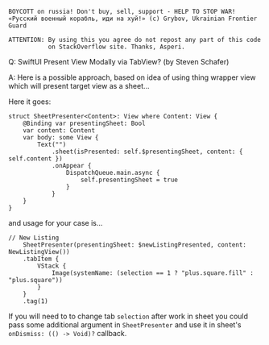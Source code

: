```
BOYCOTT on russia! Don't buy, sell, support - HELP TO STOP WAR!
«Русский военный корабль, иди на хуй!» (c) Grybov, Ukrainian Frontier Guard

ATTENTION: By using this you agree do not repost any part of this code
           on StackOverflow site. Thanks, Asperi.
```

Q: SwiftUI Present View Modally via TabView? (by Steven Schafer)

A: Here is a possible approach, based on idea of using thing wrapper view which will present target 
view as a sheet...

Here it goes:

    struct SheetPresenter<Content>: View where Content: View {
        @Binding var presentingSheet: Bool
        var content: Content
        var body: some View {
            Text("")
                .sheet(isPresented: self.$presentingSheet, content: { self.content })
                .onAppear {
                    DispatchQueue.main.async {
                        self.presentingSheet = true
                    }
                }
        }
    }

and usage for your case is...

    // New Listing
        SheetPresenter(presentingSheet: $newListingPresented, content: NewListingView())
        .tabItem {
            VStack {
                Image(systemName: (selection == 1 ? "plus.square.fill" : "plus.square"))
            }
        }
        .tag(1)

If you will need to to change tab `selection` after work in sheet you could pass some additional argument in `SheetPresenter` and use it in sheet's `onDismiss: (() -> Void)?` callback.

